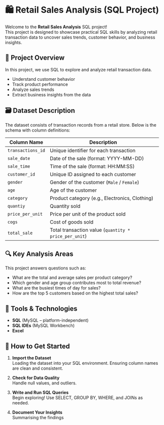 # 🛍️ Retail Sales Analysis (SQL Project)

Welcome to the **Retail Sales Analysis** SQL project!  
This project is designed to showcase practical SQL skills by analyzing retail transaction data to uncover sales trends, customer behavior, and business insights.

## 📁 Project Overview

In this project, we use SQL to explore and analyze retail transaction data.
- Understand customer behavior
- Track product performance
- Analyze sales trends
- Extract business insights from the data

## 🗃️ Dataset Description

The dataset consists of transaction records from a retail store. Below is the schema with column definitions:

| Column Name       | Description                                               |
|-------------------|-----------------------------------------------------------|
| `transactions_id` | Unique identifier for each transaction                    |
| `sale_date`       | Date of the sale (format: YYYY-MM-DD)                     |
| `sale_time`       | Time of the sale (format: HH:MM:SS)                       |
| `customer_id`     | Unique ID assigned to each customer                       |
| `gender`          | Gender of the customer (`Male` / `Female`)                |
| `age`             | Age of the customer                                       |
| `category`        | Product category (e.g., Electronics, Clothing)            |
| `quantiy`         | Quantity sold              |
| `price_per_unit`  | Price per unit of the product sold                        |
| `cogs`            | Cost of goods sold                                        |
| `total_sale`      | Total transaction value (`quantity * price_per_unit`)     |

## 🔍 Key Analysis Areas

This project answers questions such as:

- What are the total and average sales per product category?
- Which gender and age group contributes most to total revenue?
- What are the busiest times of day for sales?
- How are the top 5 customers based on the highest total sales?

## 🧰 Tools & Technologies

- **SQL** (MySQL – platform-independent)
- **SQL IDEs** (MySQL Workbench)
- **Excel**

## 🏁 How to Get Started

1. **Import the Dataset**  
   Loading the dataset into your SQL environment. Ensuring column names are clean and consistent.

2. **Check for Data Quality**  
   Handle null values, and outliers.

3. **Write and Run SQL Queries**  
   Begin exploring! Use SELECT, GROUP BY, WHERE, and JOINs as needed.

4. **Document Your Insights**  
    Summarising the findings 
